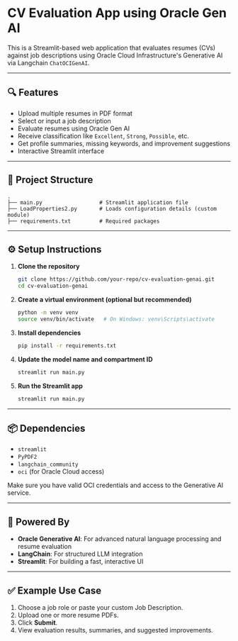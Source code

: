 # CV Evaluation App using Oracle Gen AI

This is a Streamlit-based web application that evaluates resumes (CVs) against job descriptions using Oracle Cloud Infrastructure's Generative AI via Langchain `ChatOCIGenAI`.

---

## 🔍 Features

- Upload multiple resumes in PDF format
- Select or input a job description
- Evaluate resumes using Oracle Gen AI
- Receive classification like `Excellent`, `Strong`, `Possible`, etc.
- Get profile summaries, missing keywords, and improvement suggestions
- Interactive Streamlit interface

---

## 📁 Project Structure

```
.
├── main.py                  # Streamlit application file
├── LoadProperties2.py       # Loads configuration details (custom module)
├── requirements.txt         # Required packages
```

---

## ⚙️ Setup Instructions

1. **Clone the repository**  
   ```bash
   git clone https://github.com/your-repo/cv-evaluation-genai.git
   cd cv-evaluation-genai
   ```

2. **Create a virtual environment (optional but recommended)**  
   ```bash
   python -m venv venv
   source venv/bin/activate   # On Windows: venv\Scripts\activate
   ```

3. **Install dependencies**  
   ```bash
   pip install -r requirements.txt
   ```

4. **Update the model name and compartment ID**  
   ```bash
   streamlit run main.py
   ```

5. **Run the Streamlit app**  
   ```bash
   streamlit run main.py
   ```

---

## 📦 Dependencies

- `streamlit`
- `PyPDF2`
- `langchain_community`
- `oci` (for Oracle Cloud access)

Make sure you have valid OCI credentials and access to the Generative AI service.

---

## 🧠 Powered By

- **Oracle Generative AI**: For advanced natural language processing and resume evaluation
- **LangChain**: For structured LLM integration
- **Streamlit**: For building a fast, interactive UI

---

## ✅ Example Use Case

1. Choose a job role or paste your custom Job Description.
2. Upload one or more resume PDFs.
3. Click **Submit**.
4. View evaluation results, summaries, and suggested improvements.
